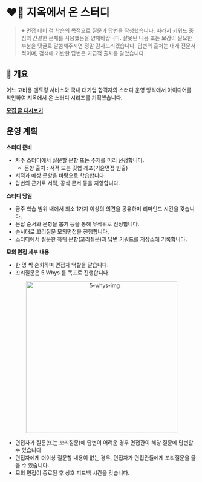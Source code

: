 # ❤️‍🔥 지옥에서 온 스터디

> ※ 면접 대비 겸 학습의 목적으로 질문과 답변을 작성했습니다. 따라서 키워드 중심의 간결한 문체를 사용했음을 양해바랍니다. 잘못된 내용 또는 보강이 필요한 부분을 댓글로 말씀해주시면 정말 감사드리겠습니다. 답변의 출처는 대게 전문서적이며, 검색에 기반한 답변은 가급적 출처를 달았습니다.


## 📌 개요

어느 고비용 멘토링 서비스와 국내 대기업 합격자의 스터디 운영 방식에서 아이디어를 착안하여 지옥에서 온 스터디 시리즈를 기획했습니다.

[**모집 글 다시보기**](https://www.inflearn.com/studies/1106632)

## 운영 계획

**스터디 준비**
- 차주 스터디에서 질문할 문항 또는 주제를 미리 선정합니다.
  - 문항 출처 : 서적 또는 깃헙 레포(기술면접 빈출)
- 서적과 예상 문항을 바탕으로 학습합니다.
- 답변의 근거로 서적, 공식 문서 등을 지향합니다.

**스터디 당일**
- 금주 학습 범위 내에서 최소 1가지 이상의 의견을 공유하며 리마인드 시간을 갖습니다.
- 문답 순서와 문항을 뽑기 등을 통해 무작위로 선정합니다.
- 순서대로 꼬리질문 모의면접을 진행합니다.
- 스터디에서 질문한 하위 문항(꼬리질문)과 답변 키워드를 저장소에 기록합니다.

**모의 면접 세부 내용**
- 한 명 씩 순회하며 면접자 역할을 맡습니다.
- 꼬리질문은 5 Whys 를 목표로 진행합니다.
<p align="center">
  <img src="https://github.com/proHyundo/backend-cs-study/assets/128882585/14a298d4-bc04-41b4-8460-1ba0e1ee9c25" alt="5-whys-img" width="400" />
</p>

- 면접자가 질문(또는 꼬리질문)에 답변이 어려운 경우 면접관이 해당 질문에 답변할 수 있습니다.
- 면접자에게 더이상 질문할 내용이 없는 경우, 면접자가 면접관들에게 꼬리질문을 물을 수 있습니다.
- 모의 면접이 종료된 후 상호 피드백 시간을 갖습니다.
